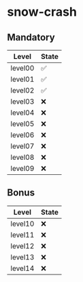 # snow-crash

## Mandatory

| Level   | State |
| --------| -- |
| level00 | ✅ |
| level01 | ✅ |
| level02 | ✅ |
| level03 | ❌ |
| level04 | ❌ |
| level05 | ❌ |
| level06 | ❌ |
| level07 | ❌ |
| level08 | ❌ |
| level09 | ❌ |

## Bonus

| Level   | State |
| --------| -- |
| level10 | ❌ |
| level11 | ❌ |
| level12 | ❌ |
| level13 | ❌ |
| level14 | ❌ |
